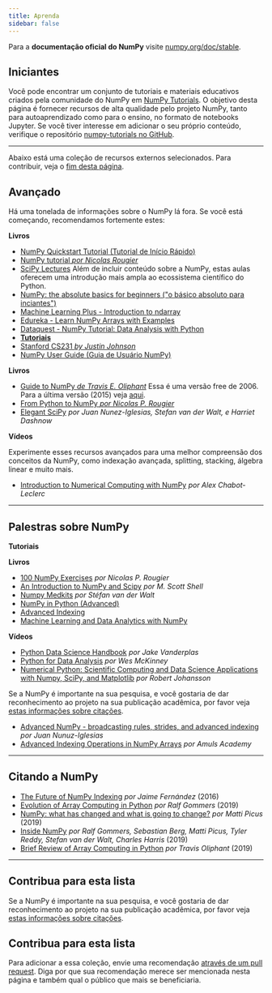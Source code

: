 ```yaml
---
title: Aprenda
sidebar: false
---
```


Para a **documentação oficial do NumPy** visite [numpy.org/doc/stable](https://numpy.org/doc/stable).

## Iniciantes

Você pode encontrar um conjunto de tutoriais e materiais educativos criados pela comunidade do NumPy em [NumPy Tutorials](https://numpy.org/numpy-tutorials). O objetivo desta página é fornecer recursos de alta qualidade pelo projeto NumPy, tanto para autoaprendizado como para o ensino, no formato de notebooks Jupyter. Se você tiver interesse em adicionar o seu próprio conteúdo, verifique o repositório [numpy-tutorials no GitHub](https://github.com/numpy/numpy-tutorials).

***

Abaixo está uma coleção de recursos externos selecionados. Para contribuir, veja o [fim desta página](#add-to-this-list).

## Avançado

Há uma tonelada de informações sobre o NumPy lá fora. Se você está começando, recomendamos fortemente estes:

<i class="fas fa-chalkboard"></i> **Livros**

* [NumPy Quickstart Tutorial (Tutorial de Início Rápido)](https://numpy.org/devdocs/user/quickstart.html)
* [NumPy tutorial *por Nicolas Rougier*](https://betterprogramming.pub/3b1d4976de1d?sk=57b908a77aa44075a49293fa1631dd9b)
* [SciPy Lectures](https://scipy-lectures.org/) Além de incluir conteúdo sobre a NumPy, estas aulas oferecem uma introdução mais ampla ao ecossistema científico do Python.
* [NumPy: the absolute basics for beginners ("o básico absoluto para inciantes")](https://numpy.org/devdocs/user/absolute_beginners.html)
* [Machine Learning Plus - Introduction to ndarray](https://www.machinelearningplus.com/python/numpy-tutorial-part1-array-python-examples/)
* [Edureka - Learn NumPy Arrays with Examples ](https://www.edureka.co/blog/python-numpy-tutorial/)
* [Dataquest - NumPy Tutorial: Data Analysis with Python](https://www.dataquest.io/blog/numpy-tutorial-python/)
* [**Tutoriais**](https://github.com/rougier/numpy-tutorial)
* [Stanford CS231 *by Justin Johnson*](http://cs231n.github.io/python-numpy-tutorial/)
* [NumPy User Guide (Guia de Usuário NumPy)](https://numpy.org/devdocs)

<i class="fas fa-book"></i> **Livros**

* [Guide to NumPy *de Travis E. Oliphant*](http://web.mit.edu/dvp/Public/numpybook.pdf) Essa é uma versão free de 2006. Para a última versão (2015) veja [aqui](https://www.barnesandnoble.com/w/guide-to-numpy-travis-e-oliphant-phd/1122853007).
* [From Python to NumPy *por Nicolas P. Rougier*](https://www.labri.fr/perso/nrougier/from-python-to-numpy/)
* [Elegant SciPy](https://www.amazon.com/Elegant-SciPy-Art-Scientific-Python/dp/1491922877) *por Juan Nunez-Iglesias, Stefan van der Walt, e Harriet Dashnow*

**Vídeos**

<i class="far fa-file-video"></i> Experimente esses recursos avançados para uma melhor compreensão dos conceitos da NumPy, como indexação avançada, splitting, stacking, álgebra linear e muito mais.

* [Introduction to Numerical Computing with NumPy](http://youtu.be/ZB7BZMhfPgk) *por Alex Chabot-Leclerc*

***

## Palestras sobre NumPy

**Tutoriais**

<i class="fas fa-chalkboard"></i> **Livros**

* [100 NumPy Exercises](http://www.labri.fr/perso/nrougier/teaching/numpy.100/index.html) *por Nicolas P. Rougier*
* [An Introduction to NumPy and Scipy](https://engineering.ucsb.edu/~shell/che210d/numpy.pdf) *por M. Scott Shell*
* [Numpy Medkits](http://mentat.za.net/numpy/numpy_advanced_slides/) *por Stéfan van der Walt*
* [NumPy in Python (Advanced)](https://www.geeksforgeeks.org/numpy-python-set-2-advanced/)
* [Advanced Indexing](https://www.tutorialspoint.com/numpy/numpy_advanced_indexing.htm)
* [Machine Learning and Data Analytics with NumPy](https://www.machinelearningplus.com/python/numpy-tutorial-python-part2/)

<i class="fas fa-book"></i> **Vídeos**

* [Python Data Science Handbook](https://www.amazon.com/Python-Data-Science-Handbook-Essential/dp/1491912057) *por Jake Vanderplas*
* [Python for Data Analysis](https://www.amazon.com/Python-Data-Analysis-Wrangling-IPython/dp/1491957662) *por Wes McKinney*
* [Numerical Python: Scientific Computing and Data Science Applications with Numpy, SciPy, and Matplotlib](https://www.amazon.com/Numerical-Python-Scientific-Applications-Matplotlib/dp/1484242459) *por Robert Johansson*

<i class="far fa-file-video"></i> Se a NumPy é importante na sua pesquisa, e você gostaria de dar reconhecimento ao projeto na sua publicação acadêmica, por favor veja [estas informações sobre citações](/pt/citing-numpy).

* [Advanced NumPy - broadcasting rules, strides, and advanced indexing](https://www.youtube.com/watch?v=cYugp9IN1-Q) *por Juan Nunuz-Iglesias*
* [Advanced Indexing Operations in NumPy Arrays](https://www.youtube.com/watch?v=2WTDrSkQBng) *por Amuls Academy*

***

## Citando a NumPy

* [The Future of NumPy Indexing](https://www.youtube.com/watch?v=o0EacbIbf58) *por Jaime Fernández* (2016)
* [Evolution of Array Computing in Python](https://www.youtube.com/watch?v=HVLPJnvInzM&t=10s) *por Ralf Gommers* (2019)
* [NumPy: what has changed and what is going to change?](https://www.youtube.com/watch?v=YFLVQFjRmPY) *por Matti Picus* (2019)
* [Inside NumPy](https://www.youtube.com/watch?v=dBTJD_FDVjU) *por Ralf Gommers, Sebastian Berg, Matti Picus, Tyler Reddy, Stefan van der Walt, Charles Harris* (2019)
* [Brief Review of Array Computing in Python](https://www.youtube.com/watch?v=f176j2g2eNc) *por Travis Oliphant* (2019)

***

## Contribua para esta lista

Se a NumPy é importante na sua pesquisa, e você gostaria de dar reconhecimento ao projeto na sua publicação acadêmica, por favor veja [estas informações sobre citações](/citing-numpy).

## Contribua para esta lista

<a name="add-to-this-list"></a>
Para adicionar a essa coleção, envie uma recomendação [através de um pull request](https://github.com/numpy/numpy.org/blob/master/content/en/learn.md). Diga por que sua recomendação merece ser mencionada nesta página e também qual o público que mais se beneficiaria.
